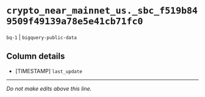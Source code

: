 # `crypto_near_mainnet_us._sbc_f519b849509f49139a78e5e41cb71fc0`
`bq-1` | `bigquery-public-data`

## Column details
* [TIMESTAMP] `last_update`

-------------------------------------------------------------------------------
*Do not make edits above this line.*
